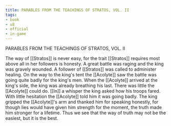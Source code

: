 ```yaml
---
title: PARABLES FROM THE TEACHINGS OF STRATOS, VOL. II
tags:
- book
- u8
- official
- in-game
---
```


PARABLES FROM THE TEACHINGS OF STRATOS, VOL. II  
  
The way of [[Stratos]] is never easy, for the trait [[Stratos]] requires most above all in her followers is honesty. A great battle was raging and the king was gravely wounded. A follower of [[Stratos]] was called to administer healing. On the way to the king's tent the [[Acolyte]] saw the battle was going quite badly for the king's men. When the [[Acolyte]] arrived at the king's side, the king was already breathing his last. There was little the [[Acolyte]] could do. [[In]] a whisper the king asked how his troops fared. With little hesitation the [[Acolyte]] told him it was going badly. The king gripped the [[Acolyte]]'s arm and thanked him for speaking honestly, for though lies would have given him strength for the moment, the truth made him stronger for a lifetime. Thus we see that the way of truth may not be the easiest, but it is the best.